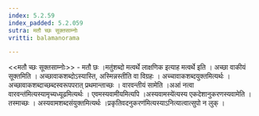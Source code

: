 ```yaml
---
index: 5.2.59
index_padded: 5.2.059
sutra: मतौ च्छः सूक्तसाम्नोः
vritti: balamanorama

---
```

<<मतौ च्छः सूक्तसाम्नोः>> - मतौ छः ।मतु॑शब्दो मत्वर्थे लाक्षणिक इत्याह मत्वर्थे इति । अच्छा वाकीयं सूक्तमिति । अच्छावाकशब्दोऽस्यास्ति, अस्मिन्नस्तीति वा विग्रहः । अच्चावाकशब्दयुक्तमित्यर्थः । अच्छावाकशब्दाच्छब्दस्वरूपपरात् प्रथमान्ताच्छः । वारवन्तीयं सामेति ।अआं नत्वा वारवन्त॑मित्यस्यामृच्यध्यूढमित्यर्थः । एवमस्यवामीयमित्यपि ।अस्यवामस्ये॑त्यस्य एकदेशानुकरणस्यवामेति । तस्माच्छः । अस्यवामशब्दसंयुक्तमित्यर्थः ।प्रकृतिवदनुकरण॑मित्यस्याऽनित्यात्वात्सुपो न लुक् । 